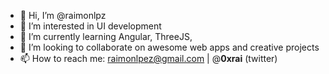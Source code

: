 - 👋 Hi, I’m @raimonlpz
- 👀 I’m interested in UI development 
- 🌱 I’m currently learning Angular, ThreeJS,
- 💞️ I’m looking to collaborate on awesome web apps and creative projects
- 📫 How to reach me: raimonlpez@gmail.com | @__0xrai__ (twitter)

<!---
raimonlpz/raimonlpz is a ✨ special ✨ repository because its `README.md` (this file) appears on your GitHub profile.
You can click the Preview link to take a look at your changes.
--->
